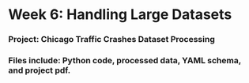 # Week 6: Handling Large Datasets

### Project: Chicago Traffic Crashes Dataset Processing
### Files include: Python code, processed data, YAML schema, and project pdf.
